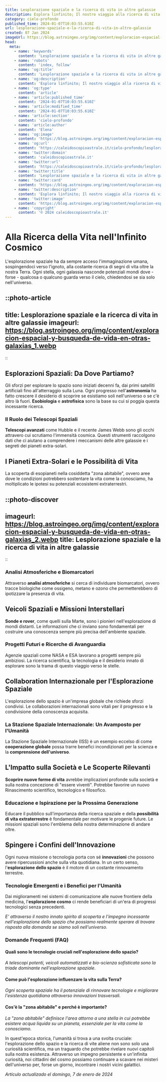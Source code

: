 ```yaml
---
title: Lesplorazione spaziale e la ricerca di vita in altre galassie
description: Esplora linfinito; Il nostro viaggio alla ricerca di vita oltre la Terra. Scoperte e avventure intergalattiche ti aspettano!
category: cielo-profondo
published_time: 2024-01-07T10:03:55.610Z
url: lesplorazione-spaziale-e-la-ricerca-di-vita-in-altre-galassie
created: 07 Jan 2024
imageUrl: https://blog.astroingeo.org/img/content/exploracion-espacial-y-busqueda-de-vida-en-otras-galaxias_1.webp
head:
  meta:
    - name: 'keywords'
      content: 'Lesplorazione spaziale e la ricerca di vita in altre galassie'
    - name: 'robots'
      content: 'index, follow'
    - name: 'og:title'
      content: 'Lesplorazione spaziale e la ricerca di vita in altre galassie'
    - name: 'og:description'
      content: 'Esplora linfinito; Il nostro viaggio alla ricerca di vita oltre la Terra. Scoperte e avventure intergalattiche ti aspettano!'
    - name: 'og:type'
      content: 'article'
    - name: 'article:published_time'
      content: '2024-01-07T10:03:55.610Z'
    - name: 'article:modified_time'
      content: '2024-01-07T10:03:55.610Z'
    - name: 'article:section'
      content: 'cielo-profondo'
    - name: 'article:author'
      content: 'Elena'
    - name: 'og:image'
      content: 'https://blog.astroingeo.org/img/content/exploracion-espacial-y-busqueda-de-vida-en-otras-galaxias_1.webp'
    - name: 'og:url'
      content: 'https://caleidoscopioastrale.it/cielo-profondo/lesplorazione-spaziale-e-la-ricerca-di-vita-in-altre-galassie'
    - name: 'twitter:domain'
      content: 'caleidoscopioastrale.it'
    - name: 'twitter:url'
      content: 'https://caleidoscopioastrale.it/cielo-profondo/lesplorazione-spaziale-e-la-ricerca-di-vita-in-altre-galassie'
    - name: 'twitter:title'
      content: 'Lesplorazione spaziale e la ricerca di vita in altre galassie'
    - name: 'twitter:card'
      content: 'https://blog.astroingeo.org/img/content/exploracion-espacial-y-busqueda-de-vida-en-otras-galaxias_1.webp'
    - name: 'twitter:description'
      content: 'Esplora linfinito; Il nostro viaggio alla ricerca di vita oltre la Terra. Scoperte e avventure intergalattiche ti aspettano!'
    - name: 'twitter:image'
      content: 'https://blog.astroingeo.org/img/content/exploracion-espacial-y-busqueda-de-vida-en-otras-galaxias_1.webp'
    - name: 'copyright'
      content: '© 2024 caleidoscopioastrale.it'
---
```

# Alla Ricerca della Vita nell'Infinito Cosmico

L'esplorazione spaziale ha da sempre acceso l'immaginazione umana, sospingendoci verso l'ignoto, alla costante ricerca di segni di vita oltre la nostra Terra. Ogni stella, ogni galassia nasconde potenziali mondi dove - forse - qualcosa o qualcuno guarda verso il cielo, chiedendosi se sia solo nell'universo.

::photo-article
---
title: Lesplorazione spaziale e la ricerca di vita in altre galassie
imageurl: https://blog.astroingeo.org/img/content/exploracion-espacial-y-busqueda-de-vida-en-otras-galaxias_1.webp
---
::

## Esplorazioni Spaziali: Da Dove Partiamo?
Gli sforzi per esplorare lo spazio sono iniziati decenni fa, dai primi satelliti artificiali fino all'atterraggio sulla Luna. Ogni progresso nell'**astronomia** ha fatto crescere il desiderio di scoprire se esistiamo soli nell'universo o se c'è altro là fuori. **Esobiologia** e **astrofisica** sono la base su cui si poggia questa incessante ricerca.

### Il Ruolo dei Telescopi Spaziali
**Telescopi avanzati** come Hubble e il recente James Webb sono gli occhi attravero cui scrutiamo l'immensità cosmica. Questi strumenti raccolgono dati che ci aiutano a comprendere i meccanismi delle altre galassie e i segreti dei pianeti extra-solari.

## I Pianeti Extra-Solari e le Possibilità di Vita
La scoperta di esopianeti nella cosiddetta "zona abitabile", ovvero aree dove le condizioni potrebbero sostentare la vita come la conosciamo, ha moltiplicato le ipotesi su potenziali ecosistemi extraterrestri.

::photo-discover
---
imageurl: https://blog.astroingeo.org/img/content/exploracion-espacial-y-busqueda-de-vida-en-otras-galaxias_2.webp
title: Lesplorazione spaziale e la ricerca di vita in altre galassie
---
::

### Analisi Atmosferiche e Biomarcatori
Attraverso **analisi atmosferiche** si cerca di individuare biomarcatori, ovvero tracce biologiche come ossigeno, metano e ozono che permetterebbero di ipotizzare la presenza di vita.

## Veicoli Spaziali e Missioni Interstellari
**Sonde e rover**, come quelli sulla Marte, sono i pionieri nell'esplorazione di mondi distanti. Le informazioni che ci inviano sono fondamentali per costruire una conoscenza sempre più precisa dell'ambiente spaziale.

### Progetti Futuri e Ricerche di Avanguardia
Agenzie spaziali come NASA e ESA lavorano a progetti sempre più ambiziosi. La ricerca scientifica, la tecnologia e il desiderio innato di esplorare sono la trama di questo viaggio verso le stelle.

## Collaboration Internazionale per l'Esplorazione Spaziale
L'esplorazione dello spazio è un'impresa globale che richiede sforzi condivisi. Le collaborazioni internazionali sono vitali per il progresso e la condivisione della conoscenza acquisita.

### La Stazione Spaziale Internazionale: Un Avamposto per l'Umanità
La Stazione Spaziale Internazionale (ISS) è un esempio eccelso di come **cooperazione globale** possa trarre benefici incondizionati per la scienza e la **comprensione dell'universo**.

## L'Impatto sulla Società e Le Scoperte Rilevanti
**Scoprire nuove forme di vita** avrebbe implicazioni profonde sulla società e sulla nostra concezione di "essere viventi". Potrebbe favorire un nuovo Rinascimento scientifico, tecnologico e filosofico.

### Educazione e Ispirazione per la Prossima Generazione
Educare il pubblico sull'importanza della ricerca spaziale e della **possibilità di vita extraterrestre** è fondamentale per motivare le progenie future. Le missioni spaziali sono l'emblema della nostra determinazione di andare oltre.

## Spingere i Confini dell'Innovazione
Ogni nuova missione o tecnologia porta con sé **innovazioni** che possono avere ripercussioni anche sulla vita quotidiana. In un certo senso, l'**esplorazione dello spazio** è il motore di un costante rinnovamento terrestre.

### Tecnologie Emergenti e i Benefici per l'Umanità
Dai miglioramenti nei sistemi di comunicazione alle nuove frontiere della medicina, l'**esplorazione cosmo** ci rende beneficiari di un'era di progressi tecnologici senza precedenti.

*E' attraverso il nostro innato spirito di scoperta e l'impegno incessante nell'esplorazione dello spazio che possiamo realmente sperare di trovare risposta alla domanda se siamo soli nell'universo.*

### Domande Frequenti (FAQ)

#### Quali sono le tecnologie cruciali nell'esplorazione dello spazio?
_A telescopi potenti, veicoli automatizzati e bio-scienza sofisticata sono la triade dominante nell'esplorazione spaziale._

#### Come può l'esplorazione influenzare la vita sulla Terra?
_Ogni scoperta spaziale ha il potenziale di rinnovare tecnologie e migliorare l'esistenza quotidiana attraverso innovazioni trasversali._

#### Cos'è la "zona abitabile" e perché è importante?
_La "zona abitabile" definisce l'area attorno a una stella in cui potrebbe esistere acqua liquida su un pianeta, essenziale per la vita come la conosciamo._

In quest'epoca storica, l'umanità si trova a una svolta cruciale: l'esplorazione dello spazio e la ricerca di vite aliene non sono solo una curiosità scientifica, ma un traguardo che potrebbe rivelare nuovi capitoli sulla nostra esistenza. Attraverso un impegno persistente e un'infinita curiosità, noi cittadini del cosmo possiamo continuare a scavare nei misteri dell'universo per, forse un giorno, incontrare i nostri vicini galattici.

_Artículo actualizado el domingo, 7 de enero de 2024_